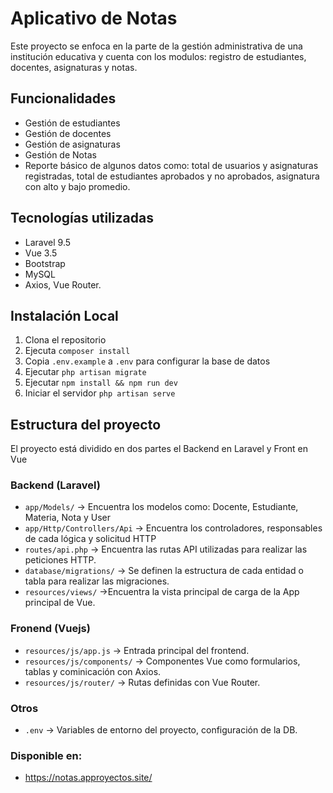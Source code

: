 # Aplicativo de Notas

Este proyecto se enfoca en la parte de la gestión administrativa de una institución educativa y cuenta con los modulos: registro de estudiantes, docentes, asignaturas y notas.

## Funcionalidades

-  Gestión de estudiantes
-  Gestión de docentes
-  Gestión de asignaturas
-  Gestión de Notas
-  Reporte básico de algunos datos como: total de usuarios y asignaturas registradas, 
   total de estudiantes aprobados y no aprobados, asignatura con alto y bajo promedio.

## Tecnologías utilizadas

- Laravel 9.5
- Vue 3.5
- Bootstrap 
- MySQL
- Axios, Vue Router.

## Instalación Local

1. Clona el repositorio 
2. Ejecuta `composer install`
3. Copia `.env.example` a `.env` para configurar la base de datos
4. Ejecutar `php artisan migrate`
5. Ejecutar `npm install && npm run dev`
6. Iniciar el servidor `php artisan serve`

## Estructura del proyecto

El proyecto está dividido en dos partes el Backend en Laravel y Front en Vue

### Backend (Laravel)

-	`app/Models/` -> Encuentra los modelos como: Docente, Estudiante, Materia, Nota y User
-	`app/Http/Controllers/Api` -> Encuentra los controladores, responsables de cada lógica y solicitud HTTP
-	`routes/api.php` -> Encuentra las rutas API utilizadas para realizar las peticiones HTTP.
-	`database/migrations/` -> Se definen la estructura de cada entidad o tabla para realizar las migraciones.
-	`resources/views/` ->Encuentra la vista principal de carga de la App principal de Vue.

### Fronend (Vuejs)

- `resources/js/app.js` → Entrada principal del frontend.
- `resources/js/components/` → Componentes Vue como formularios, tablas y cominicación con Axios.
- `resources/js/router/` → Rutas definidas con Vue Router.

### Otros 

- `.env` → Variables de entorno del proyecto, configuración de la DB.
### Disponible en: 

- https://notas.approyectos.site/
